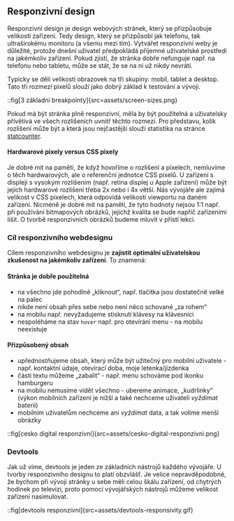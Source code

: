 ## Responzivní design

Responzivní design je design webových stránek, který se přizpůsobuje velikosti zařízení. Tedy design, který se přizpůsobí jak telefonu, tak ultraširokému monitoru (a všemu mezi tím). Vytvářet responzivní weby je důležité, protože dnešní uživatel předpokládá příjemné uživatelské prostředí na jakémkoliv zařízení. Pokud zjistí, že stránka dobře nefunguje např. na telefonu nebo tabletu, může se stát, že se na ni už nikdy nevrátí. 

Typicky se dělí velikosti obrazovek na tři skupiny: mobil, tablet a desktop. Tato tři rozmezí pixelů slouží jako dobrý základ k testování a vývoji.

::fig[3 základní breakpointy]{src=assets/screen-sizes.png}

 Pokud má být stránka plně responzivní, měla by být použitelná a uživatelsky přívětivá ve všech rozlišeních uvnitř těchto rozmezí. Pro představu, kolik  rozlišení může být a která jsou nejčastější slouží statistika na stránce [statcounter](https://gs.statcounter.com/screen-resolution-stats#monthly-202301-202309-bar).

#### Hardwarové pixely versus CSS pixely
Je dobré mít na paměti, že když hovoříme o rozlišení a pixelech, nemluvíme o těch hardwarových, ale o referenční jednotce CSS pixelů. U zařízení s displeji s vysokým rozlišením (např. retina displej u Apple zařízení) může být jejich hardwarové rozlišení třeba 2x nebo i 4x větší. Nás vývojáře ale zajímá velikost v CSS pixelech, která odpovídá velikosti viewportu na daném zařízení. Nicméně je dobré mít na paměti, že tyto hodnoty nejsou 1:1 např. při používání bitmapových obrázků, jejichž kvalita se bude napříč zařízeními lišit. O tvorbě responzivních obrázků budeme mluvit v přístí lekci. 

### Cíl responzivního webdesignu

Cílem responzivního webdesignu je **zajistit optimální uživatelskou zkušenost na jakémkoliv zařízení**. To znamená:

#### Stránka je dobře použitelná

- na všechno jde pohodlně „kliknout“, např. tlačítka jsou dostatečně velké na palec 
- nikde není obsah přes sebe nebo není něco schované „za rohem“
- na mobilu např. nevyžadujeme stisknutí klávesy na klávesnici 
- nespoléháme na stav `hover` např. pro otevírání menu - na mobilu neexistuje

#### Přizpůsobený obsah

- upřednostňujeme obsah, který může být užitečný pro mobilní uživatele - např. kontaktní údaje, otevírací doba, moje letenka/jízdenka
- části textu můžeme „zabalit“ - např. menu schováme pod ikonku hamburgeru
- na mobilu nemusíme vidět všechno - ubereme animace, „kudrlinky“ (výkon mobilních zařízení je nižší a také nechceme uživateli _vyždímat_ baterii)
- mobilním uživatelům nechceme ani _vyždímat_ data, a tak volíme menší obrázky 

::fig[cesko digital responzivni]{src=assets/cesko-digital-responzivni.png}

### Devtools

Jak už víme, devtools je jeden ze základních nástrojů každého vývojáře. U tvorby responzivního designu to platí obzvlášť. Je velice nepravděpodobné, že bychom při vývoji stránky u sebe měli celou škálu zařízení, od chytrých hodinek po televizi, proto pomocí vývojářských nástrojů můžeme velikost zařízení nasimulovat.

::fig[devtools responzivni]{src=assets/devtools-responsivity.gif}
